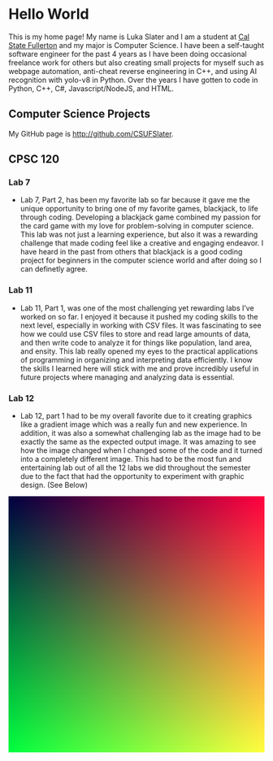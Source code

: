 # Hello World

This is my home page! My name is Luka Slater and I am a student at [Cal State Fullerton](http://www.fullerton.edu/) and my major is Computer Science.
I have been a self-taught software engineer for the past 4 years as I have been doing occasional freelance work for others but also creating small
projects for myself such as webpage automation, anti-cheat reverse engineering in C++, and using AI recognition with yolo-v8 in Python. Over the years I have gotten
to code in Python, C++, C#, Javascript/NodeJS, and HTML.

## Computer Science Projects

My GitHub page is http://github.com/CSUFSlater.

## CPSC 120

### Lab 7

  * Lab 7, Part 2, has been my favorite lab so far because it gave me the unique
    opportunity to bring one of my favorite games, blackjack, to life through coding.
    Developing a blackjack game combined my passion for the card game with my love for
    problem-solving in computer science. This lab was not just a learning experience, but
    also it was a rewarding challenge that made coding feel like a creative and engaging
    endeavor. I have heard in the past from others that blackjack is a good coding project
    for beginners in the computer science world and after doing so I can definetly agree.
    
### Lab 11

  * Lab 11, Part 1, was one of the most challenging yet rewarding labs I’ve worked on so
    far. I enjoyed it because it pushed my coding skills to the next level, especially in
    working with CSV files. It was fascinating to see how we could use CSV files to store
    and read large amounts of data, and then write code to analyze it for things like
    population, land area, and ensity. This lab really opened my eyes to the practical
    applications of programming in organizing and interpreting data efficiently. I know
    the skills I learned here will stick with  me and prove incredibly useful in future
    projects where managing and analyzing data is essential.
    
### Lab 12

  * Lab 12, part 1 had to be my overall favorite due to it creating graphics like
    a gradient image which was a really fun and new experience. In addition, it was
    also a somewhat challenging lab as the image had to be exactly the same as the
    expected output image. It was amazing to see how the image changed when I changed
    some of the code and it turned into a completely different image. This had to be
    the most fun and entertaining lab out of all the 12 labs we did throughout the
    semester due to the fact that had the opportunity to experiment with graphic design.
    (See Below)

![Lab 12 Gradient Image](gradient.png)
